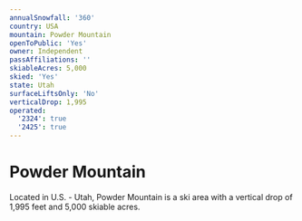 ```yaml
---
annualSnowfall: '360'
country: USA
mountain: Powder Mountain
openToPublic: 'Yes'
owner: Independent
passAffiliations: ''
skiableAcres: 5,000
skied: 'Yes'
state: Utah
surfaceLiftsOnly: 'No'
verticalDrop: 1,995
operated:
  '2324': true
  '2425': true
---
```



# Powder Mountain

Located in U.S. - Utah, Powder Mountain is a ski area with a vertical drop of 1,995 feet and 5,000 skiable acres.

